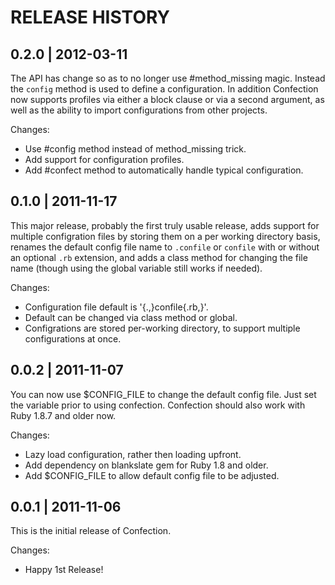 # RELEASE HISTORY

## 0.2.0 | 2012-03-11

The API has change so as to no longer use #method_missing magic.
Instead the `config` method is used to define a configuration.
In addition Confection now supports profiles via either a
block clause or via a second argument, as well as the ability
to import configurations from other projects.

Changes:

* Use #config method instead of method_missing trick.
* Add support for configuration profiles.
* Add #confect method to automatically handle typical configuration.


## 0.1.0 | 2011-11-17

This major release, probably the first truly usable release,
adds support for multiple configration files by storing them
on a per working directory basis, renames the default config
file name to `.confile` or `confile` with or without an optional
`.rb` extension, and adds a class method for changing the file
name (though using the global variable still works if needed).

Changes:

* Configuration file default is '{.,}confile{.rb,}'.
* Default can be changed via class method or global.
* Configrations are stored per-working directory, to
  support multiple configurations at once.


## 0.0.2 | 2011-11-07

You can now use $CONFIG_FILE to change the default config file.
Just set the variable prior to using confection. Confection
should also work with Ruby 1.8.7 and older now.

Changes:

* Lazy load configuration, rather then loading upfront.
* Add dependency on blankslate gem for Ruby 1.8 and older.
* Add $CONFIG_FILE to allow default config file to be adjusted.


## 0.0.1 | 2011-11-06

This is the initial release of Confection.

Changes:

* Happy 1st Release!

